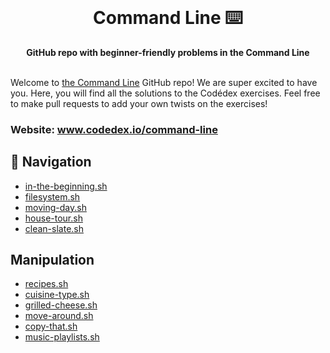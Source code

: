 <div align="center">
  <br>
  <h1>Command Line ⌨️</h1>
  <strong>GitHub repo with beginner-friendly problems in the Command Line</strong>
</div>
<br>

Welcome to [the Command Line](https://www.codedex.io/command-line) GitHub repo! We are super excited to have you. Here, you will find all the solutions to the Codédex exercises. Feel free to make pull requests to add your own twists on the exercises!

### Website: www.codedex.io/command-line

## 🧭 Navigation

- [in-the-beginning.sh](https://github.com/codedex-io/command-line-101/blob/main/1-navigation/01-in-the-beginning.sh)
- [filesystem.sh](https://github.com/codedex-io/command-line-101/blob/main/1-navigation/02-filesystem.sh)
- [moving-day.sh](https://github.com/codedex-io/command-line-101/blob/main/1-navigation/03-moving-day.sh)
- [house-tour.sh](https://github.com/codedex-io/command-line-101/blob/main/1-navigation/04-house-tour.sh)
- [clean-slate.sh](https://github.com/codedex-io/command-line-101/blob/main/1-navigation/05-clean-slate)

## Manipulation

- [recipes.sh](https://github.com/codedex-io/command-line-101/blob/main/2-manipulation/07-recipes.sh)
- [cuisine-type.sh](https://github.com/codedex-io/command-line-101/blob/main/2-manipulation/08-cuisine-type.sh)
- [grilled-cheese.sh](https://github.com/codedex-io/command-line-101/blob/main/2-manipulation/09-grilled-cheese.sh)
- [move-around.sh](https://github.com/codedex-io/command-line-101/blob/main/2-manipulation/10-move-around.sh)
- [copy-that.sh](https://github.com/codedex-io/command-line-101/blob/main/2-manipulation/11-copy-that.sh)
- [music-playlists.sh](https://github.com/codedex-io/command-line-101/blob/main/2-manipulation/12-music-playlists.sh)
